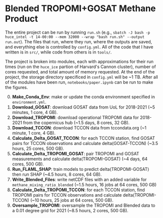 # Blended TROPOMI+GOSAT Methane Product
The entire project can be run by running `run.sh` (e.g., `sbatch -J bash -p huce_intel -t 14-00:00 --mem 32000 --wrap "bash run.sh" --output run.out`). The files that run, where they run, where the outputs are saved, and everything else is controlled by `config.yml`. All of the code that I have written is in `src/`, while code from others is in `tools/`.

The project is broken into modules, each with approximations for their run times (run on the `huce_ice` partion of Harvard's Cannon cluster), number of cores requested, and total amount of memory requested. At the end of the project, the storage directory specificed in `config.yml` will be ~1 TB. After all of the modules have been run, `notebooks/paper.ipynb` can be run to make the figures.

0. **Make_Conda_Env**: make or update the conda environment specified in `environment.yml`.
1. **Download_GOSAT**: download GOSAT data from UoL for 2018-2021 (~5 minutes, 1 core, 4 GB).
2. **Download_TROPOMI**: download operational TROPOMI data for 2018-2021 from the copernicus hub (~1.5 days, 8 cores, 32 GB).
3. **Download_TCCON**: download TCCON data from tccondata.org (~1 minute, 1 core, 4 GB).
4. **Calculate_Delta_GOSAT_TCCON**: for each TCCON station, find GOSAT pairs for TCCON observations and calculate delta(GOSAT-TCCON) (~3.5 hours, 25 cores, 500 GB).
5. **Calculate_Delta_TROPOMI_GOSAT**: pair TROPOMI and GOSAT measurements and calculate delta(TROPOMI-GOSAT) (~4 days, 64 cores, 500 GB).
6. **Run_FLAML_SHAP**: train models to predict delta(TROPOMI-GOSAT) then run SHAP (~4.5 hours, 8 cores, 64 GB).
7. **Write_Blended_Files**: write netCDF files with an added variable for `methane_mixing_ratio_blended` (~1.5 hours, 16 jobs at 64 cores, 500 GB)
8. **Calculate_Delta_TROPOMI_TCCON**: for each TCCON station, find TROPOMI pairs for TCCON observations and calculate delta(TROPOMI-TCCON) (~10 hours, 25 jobs at 64 cores, 500 GB).
9. **Oversample_TROPOMI**: oversample the TROPOMI and Blended data to a 0.01 degree grid for 2021 (~8.5 hours, 2 cores, 500 GB).
